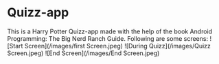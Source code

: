 # Quizz-app
This is a Harry Potter Quizz-app made with the help of the book Android Programming: The Big Nerd Ranch Guide.
Following are some screens:
![Start Screen](/images/first Screen.jpeg)
![During Quizz](/images/Quizz Screen.jpeg)
![End Screen](/images/End Screen.jpeg)

